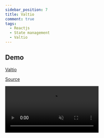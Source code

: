 ```yaml
---
sidebar_position: 7
title: Valtio
comment: true
tags:
  - Reactjs
  - State management
  - Valtio
---
```


## Demo

[Valtio](https://github.com/pmndrs/valtio)

[Source](https://github.com/hunghg255/reactjs-state-management/tree/master/valtio)

<video
  src='https://res.cloudinary.com/hunghg255/video/upload/v1679509670/blog/valtio_hj0bx8.mov'
  loop
  muted
  controls
  autoplay
/>
